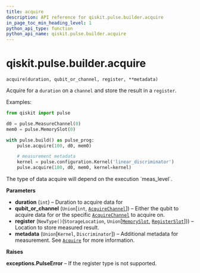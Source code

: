 ```yaml
---
title: acquire
description: API reference for qiskit.pulse.builder.acquire
in_page_toc_min_heading_level: 1
python_api_type: function
python_api_name: qiskit.pulse.builder.acquire
---
```


# qiskit.pulse.builder.acquire

<span id="qiskit.pulse.builder.acquire" />

`acquire(duration, qubit_or_channel, register, **metadata)`

Acquire for a `duration` on a `channel` and store the result in a `register`.

Examples:

```python
from qiskit import pulse

d0 = pulse.MeasureChannel(0)
mem0 = pulse.MemorySlot(0)

with pulse.build() as pulse_prog:
    pulse.acquire(100, d0, mem0)

    # measurement metadata
    kernel = pulse.configuration.Kernel('linear_discriminator')
    pulse.acquire(100, d0, mem0, kernel=kernel)
```

<Admonition title="Note" type="note">
  The type of data acquire will depend on the execution `meas_level`.
</Admonition>

**Parameters**

*   **duration** (`int`) – Duration to acquire data for
*   **qubit\_or\_channel** (`Union`\[`int`, [`AcquireChannel`](qiskit.pulse.channels#qiskit.pulse.channels.AcquireChannel "qiskit.pulse.channels.AcquireChannel")]) – Either the qubit to acquire data for or the specific [`AcquireChannel`](qiskit.pulse.channels#qiskit.pulse.channels.AcquireChannel "qiskit.pulse.channels.AcquireChannel") to acquire on.
*   **register** (`NewType()`(`StorageLocation`, `Union`\[[`MemorySlot`](qiskit.pulse.channels#qiskit.pulse.channels.MemorySlot "qiskit.pulse.channels.MemorySlot"), [`RegisterSlot`](qiskit.pulse.channels#qiskit.pulse.channels.RegisterSlot "qiskit.pulse.channels.RegisterSlot")])) – Location to store measured result.
*   **metadata** (`Union`\[`Kernel`, `Discriminator`]) – Additional metadata for measurement. See [`Acquire`](qiskit.pulse.instructions.Acquire "qiskit.pulse.instructions.Acquire") for more information.

**Raises**

**exceptions.PulseError** – If the register type is not supported.

